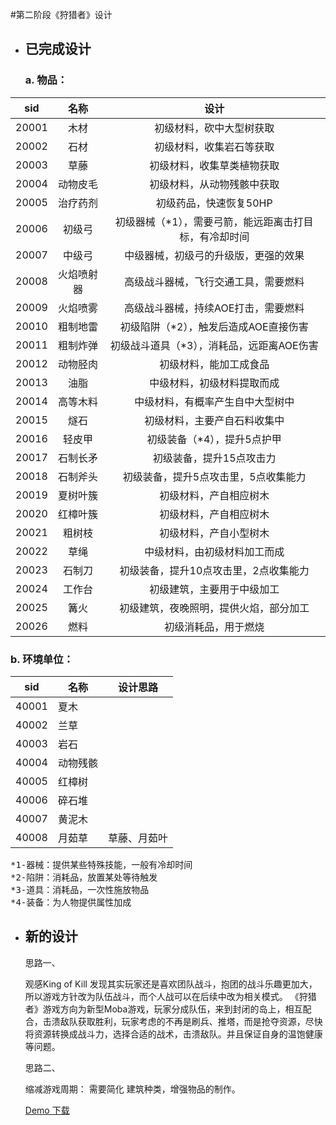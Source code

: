 #第二阶段《狩猎者》设计

- <h2>已完成设计</h2>

	<h3>a. 物品：

| sid | 名称 | 设计 |
| ---- |:-----:|:----:|
| 20001 | 木材 |初级材料，砍中大型树获取|
| 20002 | 石材 |初级材料，收集岩石等获取|
| 20003 | 草藤 |初级材料，收集草类植物获取|
| 20004 | 动物皮毛 |初级材料，从动物残骸中获取|
| 20005 | 治疗药剂 |初级药品，快速恢复50HP|
| 20006 | 初级弓 |初级器械（*1），需要弓箭，能远距离击打目标，有冷却时间|
| 20007 | 中级弓 |中级器械，初级弓的升级版，更强的效果|
| 20008 | 火焰喷射器 |高级战斗器械，飞行交通工具，需要燃料|
| 20009 | 火焰喷雾 |高级战斗器械，持续AOE打击，需要燃料|
| 20010 | 粗制地雷 |初级陷阱（*2），触发后造成AOE直接伤害|
| 20011 | 粗制炸弹 |初级战斗道具（*3），消耗品，远距离AOE伤害|
| 20012 | 动物胫肉 |初级材料，能加工成食品|
| 20013 | 油脂 |中级材料，初级材料提取而成|
| 20014 | 高等木料 |中级材料，有概率产生自中大型树中|
| 20015 | 燧石 |初级材料，主要产自石料收集中|
| 20016 | 轻皮甲 |初级装备（*4），提升5点护甲|
| 20017 | 石制长矛 |初级装备，提升15点攻击力|
| 20018 | 石制斧头 |初级装备，提升5点攻击里，5点收集能力|
| 20019 | 夏树叶簇 |初级材料，产自相应树木|
| 20020 | 红樟叶簇 |初级材料，产自相应树木|
| 20021 | 粗树枝 |初级材料，产自小型树木|
| 20022 | 草绳 |中级材料，由初级材料加工而成|
| 20023 | 石制刀 |初级装备，提升10点攻击里，2点收集能力|
| 20024 | 工作台 |初级建筑，主要用于中级加工|
| 20025 | 篝火 |初级建筑，夜晚照明，提供火焰，部分加工|
| 20026 | 燃料 |初级消耗品，用于燃烧|

   <h3> b. 环境单位：</h3>

| sid | 名称 | 设计思路 |
| --- | --- | -------- |
| 40001|夏木||
| 40002|兰草||
| 40003|岩石||
| 40004|动物残骸||
| 40005|红樟树||
| 40006|碎石堆||
| 40007|黄泥木||
| 40008|月茹草|草藤、月茹叶|
<pre>
*1-器械：提供某些特殊技能，一般有冷却时间
*2-陷阱：消耗品，放置某处等待触发
*3-道具：消耗品，一次性施放物品
*4-装备：为人物提供属性加成
</pre>

- <h2>新的设计</h2>

	思路一、

	观感King of  Kill 发现其实玩家还是喜欢团队战斗，抱团的战斗乐趣更加大，所以游戏方针改为队伍战斗，而个人战可以在后续中改为相关模式。
	《狩猎者》游戏方向为新型Moba游戏，玩家分成队伍，来到封闭的岛上，相互配合，击溃敌队获取胜利，玩家考虑的不再是刷兵、推塔，而是抢夺资源，尽快将资源转换成战斗力，选择合适的战术，击溃敌队。并且保证自身的温饱健康等问题。
	
	思路二、

	缩减游戏周期： 需要简化 建筑种类，增强物品的制作。
	
	<a href="https://pan.baidu.com/s/1skRDmIL"> Demo 下载</a>
